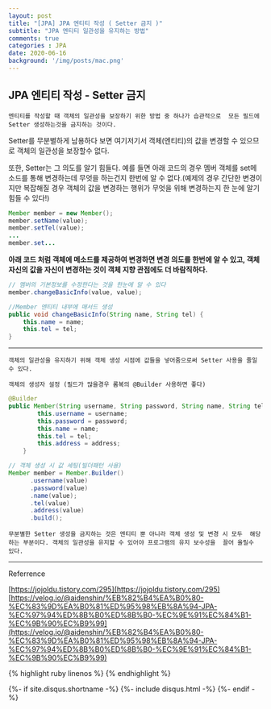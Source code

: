 ```yaml
---
layout: post
title: "[JPA] JPA 엔티티 작성 ( Setter 금지 )"
subtitle: "JPA 엔티티 일관성을 유지하는 방법"
comments: true
categories : JPA
date: 2020-06-16
background: '/img/posts/mac.png'
---
```


## JPA 엔티티 작성 - Setter 금지 

`엔티티를 작성할 때 객체의 일관성을 보장하기 위한 방법 중 하나가 습관적으로 
모든 필드에 Setter 생성하는것을 금지하는 것이다.`   

Setter를 무분별하게 남용하다 보면 여기저기서 객체(엔티티)의 값을 변경할 수 있으므로 
객체의 일관성을 보장할수 없다.   

또한, Setter는 그 의도를 알기 힘들다. 
예를 들면 아래 코드의 경우 멤버 객체를 set메소드를 통해 변경하는데 무엇을 
하는건지 한번에 알 수 없다.(예제의 경우 간단한 변경이지만 복잡해질 경우 객체의 값을 
        변경하는 행위가 무엇을 위해 변경하는지 한 눈에 알기 힘들 수 있다!)    


```java
Member member = new Member();
member.setName(value);
member.setTel(value);
...
member.set...
```

**아래 코드 처럼 객체에 메소드를 제공하여 변경하면 변경 의도를 한번에 알 수 있고, 
    객체 자신의 값을 자신이 변경하는 것이 객체 지향 관점에도 더 바람직하다.**   


```java
// 멤버의 기본정보를 수정한다는 것을 한눈에 알 수 있다
member.changeBasicInfo(value, value);
```  


```java
//Member 엔티티 내부에 매서드 생성
public void changeBasicInfo(String name, String tel) {
    this.name = name;
    this.tel = tel;
}

```
- - -

`객체의 일관성을 유지하기 위해 객체 생성 시점에 값들을 넣어줌으로써 Setter 사용을 줄일 수 있다.`   

`객체의 생성자 설정 (필드가 많을경우 롬복의 @Builder 사용하면 좋다)`   
```java
@Builder
public Member(String username, String password, String name, String tel, Address address) {
        this.username = username;
        this.password = password;
        this.name = name;
        this.tel = tel;
        this.address = address;
    }
```

```java
// 객체 생성 시 값 세팅(빌더패턴 사용)
Member member = Member.Builder()
      .username(value)
      .password(value)
      .name(value);
      .tel(value)
      .address(value)
      .build();
```


`무분별한 Setter 생성을 금지하는 것은 엔티티 뿐 아니라 객체 생성 및 변경 시 모두 
해당하는 부분이다. 객체의 일관성을 유지할 수 있어야 프로그램의 유지 보수성을 
끌어 올릴수 있다.`   

- - -
Referrence

[https://jojoldu.tistory.com/295](https://jojoldu.tistory.com/295)         
[https://velog.io/@aidenshin/%EB%82%B4%EA%B0%80-%EC%83%9D%EA%B0%81%ED%95%98%EB%8A%94-JPA-%EC%97%94%ED%8B%B0%ED%8B%B0-%EC%9E%91%EC%84%B1-%EC%9B%90%EC%B9%99](https://velog.io/@aidenshin/%EB%82%B4%EA%B0%80-%EC%83%9D%EA%B0%81%ED%95%98%EB%8A%94-JPA-%EC%97%94%ED%8B%B0%ED%8B%B0-%EC%9E%91%EC%84%B1-%EC%9B%90%EC%B9%99)

{% highlight ruby linenos %}
{% endhighlight %}

{%- if site.disqus.shortname -%}
    {%- include disqus.html -%}
{%- endif -%}

